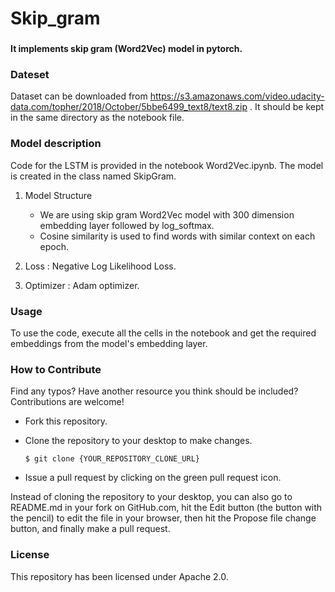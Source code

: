 # Skip_gram
###
<strong>It implements skip gram (Word2Vec) model in pytorch.</strong>

### Dateset
Dataset can be downloaded from https://s3.amazonaws.com/video.udacity-data.com/topher/2018/October/5bbe6499_text8/text8.zip . It should be kept in the same directory as the notebook file. 

### Model description
Code for the LSTM is provided in the notebook Word2Vec.ipynb. The model is created in the class named SkipGram.
1. Model Structure
     * We are using skip gram Word2Vec model with 300 dimension embedding layer followed by log_softmax.
     * Cosine similarity is used to find words with similar context on each epoch.
  
2. Loss : Negative Log Likelihood Loss.

3. Optimizer : Adam optimizer.

### Usage
To use the code, execute all the cells in the notebook and get the required embeddings from the model's embedding layer.
      
### How to Contribute
Find any typos? Have another resource you think should be included? Contributions are welcome!

* Fork this repository.

* Clone the repository to your desktop to make changes.

      $ git clone {YOUR_REPOSITORY_CLONE_URL}

* Issue a pull request by clicking on the green pull request icon.

Instead of cloning the repository to your desktop, you can also go to README.md in your fork on GitHub.com, hit the Edit button (the button with the pencil) to edit the file in your browser, then hit the Propose file change button, and finally make a pull request.

### License
This repository has been licensed under Apache 2.0.

